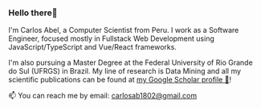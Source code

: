 ### Hello there👋

I'm Carlos Abel, a Computer Scientist from Peru. I work as a Software Engineer, focused mostly in Fullstack Web Development using JavaScript/TypeScript and Vue/React frameworks.

I'm also pursuing a Master Degree at the Federal University of Rio Grande do Sul (UFRGS) in Brazil. My line of research is Data Mining and all my scientific publications can be found at [my Google Scholar profile 📖](https://scholar.google.com/citations?user=4GXga7AAAAAJ&)!

📫 You can reach me by email: [carlosab1802@gmail.com](mailto:carlosab1802@gmail.com)

<!--
**carlosabcs/carlosabcs** is a ✨ _special_ ✨ repository because its `README.md` (this file) appears on your GitHub profile.

Here are some ideas to get you started:

- 🔭 I’m currently working on ...
- 🌱 I’m currently learning ...
- 👯 I’m looking to collaborate on ...
- 🤔 I’m looking for help with ...
- 💬 Ask me about ...
- 📫 How to reach me: ...
- 😄 Pronouns: ...
- ⚡ Fun fact: ...
-->

